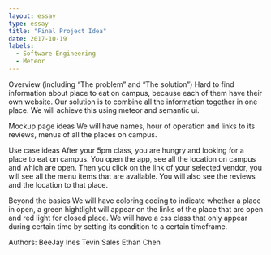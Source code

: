 ```yaml
---
layout: essay
type: essay
title: "Final Project Idea"
date: 2017-10-19
labels:
  - Software Engineering
  - Meteor
---
```


Overview (including “The problem” and “The solution”)
Hard to find information about place to eat on campus, because each of them have their own website. Our solution is to combine all the information together in one place. We will achieve this using meteor and semantic ui. 

Mockup page ideas
We will have names, hour of operation and links to its reviews, menus of all the places on campus. 

Use case ideas
After your 5pm class, you are hungry and looking for a place to eat on campus. You open the app, see all the location on campus and which are open. Then you click on the link of your selected vendor, you will see all the menu items that are avaliable. You will also see the reviews and the location to that place.  

Beyond the basics
We will have coloring coding to indicate whether a place in open, a green hightlight will appear on the links of the place that are open and red light for closed place. We will have a css class that only appear during certain time by setting its condition to a certain timeframe.  

Authors: BeeJay Ines
         Tevin Sales
         Ethan Chen
